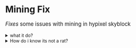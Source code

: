 <h1>Mining Fix</h1>
<p style="font-size: larger">
<em>Fixes</em> some issues with mining in hypixel skyblock 
</p>

<details>
  <summary>what it do?</summary>

#### Stats
- *Mining*
    - Mining Ability Cooldown Alert thing
    - Drill Fix (Same as HSM)
    - Pingless Mining 
    - yap yap yap
</details>


<details>
  <summary>How do i know its not a rat?</summary>

Read the code.

Or, here's how u can decompile and check for rats:
- Install Intellij IDEA CE
- File -> New -> Project
- Press CTRL + ALT + SHIFT + S to open Project Structure
- Go to Libraries and press the +
- Choose Java and locate the mod you are trying to decompile
- After you have done that, go to "External Libraries" in your Project
- Browse the classes and try to find something like "Minecraft.getMinecraft().getSession();", which may be obfuscated.
- There are probably better ways of decompiling but idk them I don't do it.
- Good luck.
</details>
